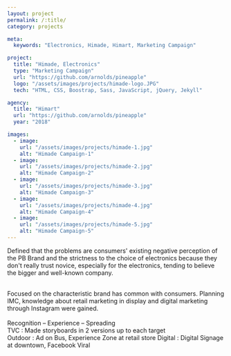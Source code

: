 ```yaml
---
layout: project
permalink: /:title/
category: projects

meta:
  keywords: "Electronics, Himade, Himart, Marketing Campaign"

project:
  title: "Himade, Electronics"
  type: "Marketing Campaign"
  url: "https://github.com/arnolds/pineapple"
  logo: "/assets/images/projects/himade-logo.JPG"
  tech: "HTML, CSS, Boostrap, Sass, JavaScript, jQuery, Jekyll"

agency:
  title: "Himart"
  url: "https://github.com/arnolds/pineapple"
  year: "2018"

images:
  - image:
    url: "/assets/images/projects/himade-1.jpg"
    alt: "Himade Campaign-1"
  - image:
    url: "/assets/images/projects/himade-2.jpg"
    alt: "Himade Campaign-2"
  - image:
    url: "/assets/images/projects/himade-3.jpg"
    alt: "Himade Campaign-3"
  - image:
    url: "/assets/images/projects/himade-4.jpg"
    alt: "Himade Campaign-4"
  - image:
    url: "/assets/images/projects/himade-5.jpg"
    alt: "Himade Campaign-5"
---
```

<p>Defined that the problems are consumers' existing negative perception of the PB Brand and the strictness to the choice of electronics because they don't really trust novice, especially for the electronics, tending to believe the bigger and well-known company.</p><br>Focused on the characteristic brand has common with consumers. Planning IMC, knowledge about retail marketing in display and digital marketing through Instagram were gained. <br><br>Recognition – Experience – Spreading 
<br>TVC  : Made storyboards in 2 versions up to each target
<br>Outdoor  :  Ad on Bus, Experience Zone at retail store  
Digital  : Digital Signage at downtown, Facebook Viral 

